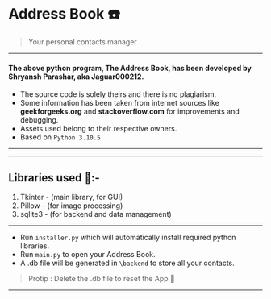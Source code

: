 
# Address Book ☎️

> Your personal contacts manager

---

#### The above python program, The Address Book, has been developed by Shryansh Parashar, aka Jaguar000212.

- The source code is solely theirs and there is no plagiarism.
- Some information has been taken from internet sources like __geekforgeeks.org__ and __stackoverflow.com__ for improvements and debugging.
- Assets used belong to their respective owners.
- Based on ``Python 3.10.5``

---

---

## Libraries used 📃:-

1. Tkinter	- (main library, for GUI)
2. Pillow - (for image processing)
3. sqlite3 - (for backend and data management)

---

- Run ``installer.py`` which will automatically install required python libraries.
- Run ``main.py`` to open your Address Book.
- A .db file will be generated in ``\backend`` to store all your contacts.
> Protip : Delete the .db file to reset the App 🙂

---